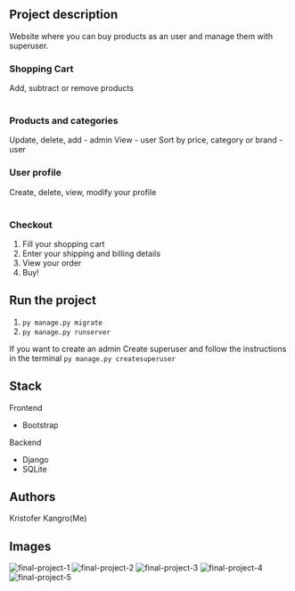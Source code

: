 
## Project description

Website where you can buy products as an user and manage them with superuser.

### Shopping Cart
Add, subtract or remove products<br><br>

### Products and categories
Update, delete, add - admin
View - user
Sort by price, category or brand - user

### User profile
Create, delete, view, modify your profile<br><br>

### Checkout 
1. Fill your shopping cart
2. Enter your shipping and billing details
4. View your order
5. Buy!

## Run the project

1. ``` py manage.py migrate ```
2. ``` py manage.py runserver ```

If you want to create an admin
Create superuser and follow the instructions in the terminal ``` py manage.py createsuperuser ```


## Stack

Frontend
- Bootstrap

Backend
- Django
- SQLite

## Authors
Kristofer Kangro(Me)

## Images
![final-project-1](https://user-images.githubusercontent.com/69897943/116808434-69221f80-ab41-11eb-9db2-578b37ea8b90.PNG)
![final-project-2](https://user-images.githubusercontent.com/69897943/116808435-6a534c80-ab41-11eb-8372-88e3170ec78f.PNG)
![final-project-3](https://user-images.githubusercontent.com/69897943/116808436-6aebe300-ab41-11eb-8284-a7b4b8f0e6fe.PNG)
![final-project-4](https://user-images.githubusercontent.com/69897943/116808437-6aebe300-ab41-11eb-847e-2f0854926b79.PNG)
![final-project-5](https://user-images.githubusercontent.com/69897943/116808438-6b847980-ab41-11eb-849c-b1eb1a853045.PNG)




